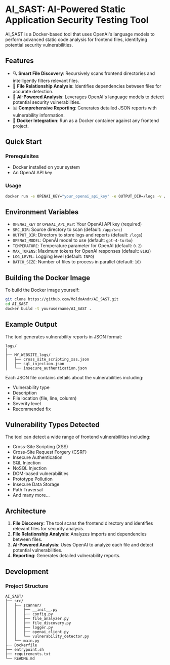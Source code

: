 # AI_SAST: AI-Powered Static Application Security Testing Tool

AI_SAST is a Docker-based tool that uses OpenAI's language models to perform advanced static code analysis for frontend files, identifying potential security vulnerabilities.

## Features

- 🔍 **Smart File Discovery**: Recursively scans frontend directories and intelligently filters relevant files.
- 🔄 **File Relationship Analysis**: Identifies dependencies between files for accurate detection.
- 🧠 **AI-Powered Analysis**: Leverages OpenAI's language models to detect potential security vulnerabilities.
- 📊 **Comprehensive Reporting**: Generates detailed JSON reports with vulnerability information.
- 🐳 **Docker Integration**: Run as a Docker container against any frontend project.

## Quick Start

### Prerequisites

- Docker installed on your system
- An OpenAI API key

### Usage

```bash
docker run -e OPENAI_KEY="your_openai_api_key" -e OUTPUT_DIR=/logs -v /path/to/your/frontend:/app/src -v /path/to/output:/logs username/AI_SAST
```

## Environment Variables

- `OPENAI_KEY` or `OPENAI_API_KEY`: Your OpenAI API key (required)
- `SRC_DIR`: Source directory to scan (default: `/app/src`)
- `OUTPUT_DIR`: Directory to store logs and reports (default: `/logs`)
- `OPENAI_MODEL`: OpenAI model to use (default: `gpt-4-turbo`)
- `TEMPERATURE`: Temperature parameter for OpenAI (default: `0.2`)
- `MAX_TOKENS`: Maximum tokens for OpenAI responses (default: `8192`)
- `LOG_LEVEL`: Logging level (default: `INFO`)
- `BATCH_SIZE`: Number of files to process in parallel (default: `10`)

## Building the Docker Image

To build the Docker image yourself:

```bash
git clone https://github.com/MoldoAndr/AI_SAST.git
cd AI_SAST
docker build -t yourusername/AI_SAST .
```

## Example Output

The tool generates vulnerability reports in JSON format:

```
logs/
│
├── MY_WEBSITE_logs/
│   ├── cross_site_scripting_xss.json
│   ├── sql_injection.json
│   └── insecure_authentication.json
```

Each JSON file contains details about the vulnerabilities including:
- Vulnerability type
- Description
- File location (file, line, column)
- Severity level
- Recommended fix

## Vulnerability Types Detected

The tool can detect a wide range of frontend vulnerabilities including:

- Cross-Site Scripting (XSS)
- Cross-Site Request Forgery (CSRF)
- Insecure Authentication
- SQL Injection
- NoSQL Injection
- DOM-based vulnerabilities
- Prototype Pollution
- Insecure Data Storage
- Path Traversal
- And many more...

## Architecture

1. **File Discovery**: The tool scans the frontend directory and identifies relevant files for security analysis.
2. **File Relationship Analysis**: Analyzes imports and dependencies between files.
3. **AI-Powered Analysis**: Uses OpenAI to analyze each file and detect potential vulnerabilities.
4. **Reporting**: Generates detailed vulnerability reports.

## Development

### Project Structure

```
AI_SAST/
├── src/
│   ├── scanner/
│   │   ├── __init__.py
│   │   ├── config.py
│   │   ├── file_analyzer.py
│   │   ├── file_discovery.py
│   │   ├── logger.py
│   │   ├── openai_client.py
│   │   └── vulnerability_detector.py
│   └── main.py
├── Dockerfile
├── entrypoint.sh
├── requirements.txt
└── README.md
```

